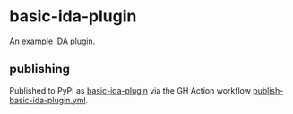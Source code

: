 # basic-ida-plugin

An example IDA plugin.


## publishing

Published to PyPI as [basic-ida-plugin](https://pypi.org/project/basic-ida-plugin/) via the GH Action workflow [publish-basic-ida-plugin.yml](/.github/workflows/publish-basic-ida-plugin.yml).
